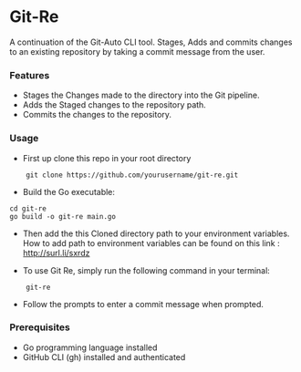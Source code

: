 # Git-Re
A continuation of the Git-Auto CLI tool. Stages, Adds and commits changes to an existing repository by taking a commit message from the user.

### Features
- Stages the Changes made to the directory into the Git pipeline.
- Adds the Staged changes to the repository path.
- Commits the changes to the repository.

### Usage 
- First up clone this repo in your root directory
``` 
    git clone https://github.com/yourusername/git-re.git

```
- Build the Go executable:
```
cd git-re
go build -o git-re main.go
```
- Then add the this Cloned directory path to your environment variables. How to add path to environment variables can be found on this link : http://surl.li/sxrdz

- To use Git Re, simply run the following command in your terminal:
``` 
    git-re

```
- Follow the prompts to enter a commit message when prompted.

### Prerequisites
- Go programming language installed
- GitHub CLI (gh) installed and authenticated
